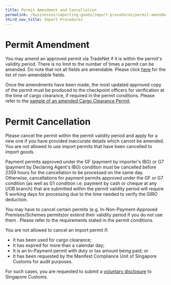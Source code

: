 ```yaml
---
title: Permit Amendment and Cancellation
permalink: /businesses/importing-goods/import-procedures/permit-amendments-and-cancellation
third_nav_title: Import Procedures
---
```


# Permit Amendment

You may amend an approved permit via TradeNet if it is within the permit's validity period. There is no limit to the number of times a permit can be amended. Do note that not all fields are amendable. Please click  [here](/businesses/national-single-window/overview/annexes-and-appendices)  for the list of non-amendable fields.

Once the amendments have been made, the most updated approved copy of the permit must be produced to the checkpoint officers for verification at the time of cargo clearance, if required in the permit conditions. Please refer to the  [sample of an amended Cargo Clearance Permit](/businesses/national-single-window/overview/annexes-and-appendices).

# Permit Cancellation

Please cancel the permit within the permit validity period and apply for a new one if you have provided inaccurate details which cannot be amended. You are not allowed to use import permits that have been cancelled to import goods.

Payment permits approved under the GF (payment by importer's IBG) or G7 (payment by Declaring Agent's IBG) condition must be cancelled before 2359 hours for the cancellation to be processed on the same day. Otherwise, cancellations for payment permits approved under the GF or G7 condition (as well as G1 condition i.e. payment by cash or cheque at any UOB branch) that are submitted within the permit validity period will require 5 working days for processing due to the time needed to verify the GIRO deduction.

You may have to cancel certain permits  (e.g. In-Non-Payment-Approved Premises/Schemes permits)or extend their validity period if you do not use them . Please refer to the requirements stated in the permit conditions.

You are not allowed to cancel an import permit if:

-   It has been used for cargo clearance;
-   It has expired for more than a calendar day;
-   It is an In-Payment permit with duty or tax amount being paid; or
-   It has been requested by the Manifest Compliance Unit of Singapore Customs for audit purposes.

For such cases, you are requested to submit a  [voluntary disclosure](/businesses/compliance/voluntary-disclosure-programme)  to Singapore Customs.
